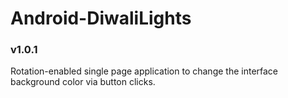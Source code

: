 # Android-DiwaliLights
### v1.0.1
 Rotation-enabled single page application to change the interface background color via button clicks. 